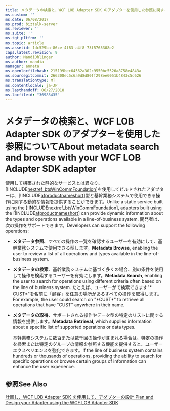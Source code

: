 ```yaml
---
title: メタデータの検索と、WCF LOB Adapter SDK のアダプターを使用した参照に関する |Microsoft Docs
ms.custom: ''
ms.date: 06/08/2017
ms.prod: biztalk-server
ms.reviewer: ''
ms.suite: ''
ms.tgt_pltfrm: ''
ms.topic: article
ms.assetid: 1dc529ba-86ce-4f83-a4f8-73f5765308e2
caps.latest.revision: 9
author: MandiOhlinger
ms.author: mandia
manager: anneta
ms.openlocfilehash: 215199bec64562a302c9550bc5526a8758e4843a
ms.sourcegitcommit: 266308ec5c6a9d8d80ff298ee6051b4843c5d626
ms.translationtype: MT
ms.contentlocale: ja-JP
ms.lasthandoff: 06/27/2018
ms.locfileid: "36983435"
---
```

# <a name="about-metadata-search-and-browse-with-your-wcf-lob-adapter-sdk-adapter"></a><span data-ttu-id="c64bc-102">メタデータの検索と、WCF LOB Adapter SDK のアダプターを使用した参照について</span><span class="sxs-lookup"><span data-stu-id="c64bc-102">About metadata search and browse with your WCF LOB Adapter SDK adapter</span></span>
<span data-ttu-id="c64bc-103">使用して構築された静的なサービスとは異なり、[!INCLUDE[nextref_btsWinCommFoundation](../../includes/nextref-btswincommfoundation-md.md)]を使用してビルドされたアダプターは、[!INCLUDE[afproductnameshort](../../includes/afproductnameshort-md.md)]型と基幹業務システムで使用できる操作に関する動的な情報を提供することができます。</span><span class="sxs-lookup"><span data-stu-id="c64bc-103">Unlike a static service built using the [!INCLUDE[nextref_btsWinCommFoundation](../../includes/nextref-btswincommfoundation-md.md)], adapters built using the [!INCLUDE[afproductnameshort](../../includes/afproductnameshort-md.md)] can provide dynamic information about the types and operations available in a line-of-business system.</span></span> <span data-ttu-id="c64bc-104">開発者は、次の操作をサポートできます。</span><span class="sxs-lookup"><span data-stu-id="c64bc-104">Developers can support the following operations:</span></span>  
  
- <span data-ttu-id="c64bc-105">**メタデータ参照**、すべての操作の一覧を確認するユーザーを有効にして、基幹業務システムで使用できる型します。</span><span class="sxs-lookup"><span data-stu-id="c64bc-105">**Metadata Browse**, enabling the user to review a list of all operations and types available in the line-of-business system.</span></span>  
  
- <span data-ttu-id="c64bc-106">**メタデータの検索**、基幹業務システムに基づく多くの場合、別の条件を使用して操作を検索するユーザーを有効にします。</span><span class="sxs-lookup"><span data-stu-id="c64bc-106">**Metadata Search**, enabling the user to search for operations using different criteria often based on the line of business system.</span></span> <span data-ttu-id="c64bc-107">たとえば、ユーザーがで検索できます"* CUST\*"を名前に「顧客」を任意の場所があるすべての操作を取得します。</span><span class="sxs-lookup"><span data-stu-id="c64bc-107">For example, the user could search on "*CUST\*" to retrieve all operations that have "CUST" anywhere in their name.</span></span>  
  
- <span data-ttu-id="c64bc-108">**メタデータの取得**、サポートされる操作やデータ型の特定のリストに関する情報を提供します。</span><span class="sxs-lookup"><span data-stu-id="c64bc-108">**Metadata Retrieval**, which supplies information about a specific list of supported operations or data types.</span></span>  
  
  <span data-ttu-id="c64bc-109">基幹業務システムに数百または数千回の操作が含まれる場合は、特定の操作を検索または特定のグループの情報を参照する機能を提供すると、ユーザー エクスペリエンスを強化できます。</span><span class="sxs-lookup"><span data-stu-id="c64bc-109">If the line of business system contains hundreds or thousands of operations, providing the ability to search for specific operations or browse certain groups of information can enhance the user experience.</span></span>  
  
## <a name="see-also"></a><span data-ttu-id="c64bc-110">参照</span><span class="sxs-lookup"><span data-stu-id="c64bc-110">See Also</span></span>  
 [<span data-ttu-id="c64bc-111">計画し、WCF LOB Adapter SDK を使用して、アダプターの設計 </span><span class="sxs-lookup"><span data-stu-id="c64bc-111">Plan and Design your Adapter using the WCF LOB Adapter SDK </span></span>](plan-and-design-your-adapter-using-the-wcf-lob-adapter-sdk.md)